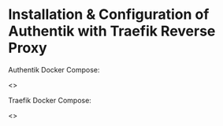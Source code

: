 # Installation & Configuration of Authentik with Traefik Reverse Proxy

Authentik Docker Compose:

<>

Traefik Docker Compose:

<>

